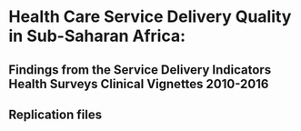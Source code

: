# Health Care Service Delivery Quality in Sub-Saharan Africa: 
## Findings from the Service Delivery Indicators Health Surveys Clinical Vignettes 2010-2016
## Replication files


